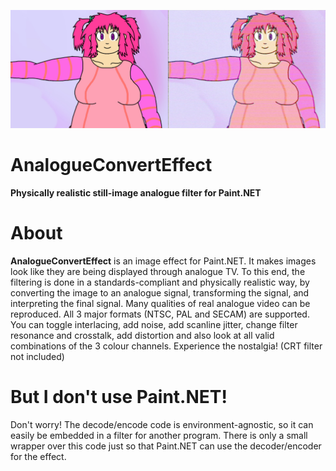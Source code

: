 ![Comparison of the effect of Analogue Convert Effect on an image of my OC using the PAL format.](analogue_comparison_pal_tachya.jpg)

# AnalogueConvertEffect
**Physically realistic still-image analogue filter for Paint.NET**

# About
**AnalogueConvertEffect** is an image effect for Paint.NET. It makes images look like they are being displayed through analogue TV. To this end, the filtering is done in a standards-compliant and physically realistic way, by converting the image to an analogue signal, transforming the signal, and interpreting the final signal. Many qualities of real analogue video can be reproduced. All 3 major formats (NTSC, PAL and SECAM) are supported. You can toggle interlacing, add noise, add scanline jitter, change filter resonance and crosstalk, add distortion and also look at all valid combinations of the 3 colour channels. Experience the nostalgia! (CRT filter not included)

# But I don't use Paint.NET!
Don't worry! The decode/encode code is environment-agnostic, so it can easily be embedded in a filter for another program. There is only a small wrapper over this code just so that Paint.NET can use the decoder/encoder for the effect.